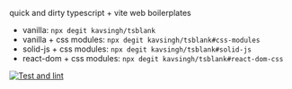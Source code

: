 quick and dirty typescript + vite web boilerplates

- vanilla: `npx degit kavsingh/tsblank`
- vanilla + css modules: `npx degit kavsingh/tsblank#css-modules`
- solid-js + css modules: `npx degit kavsingh/tsblank#solid-js`
- react-dom + css modules: `npx degit kavsingh/tsblank#react-dom-css`

[![Test and lint](https://github.com/kavsingh/tsblank/actions/workflows/test-and-lint.yaml/badge.svg)](https://github.com/kavsingh/tsblank/actions/workflows/test-and-lint.yaml)
